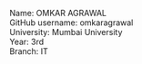 Name: OMKAR AGRAWAL <br>
GitHub username: omkaragrawal<br>
University: Mumbai University<br>
Year: 3rd<br>
Branch: IT
